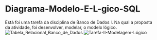 # Diagrama-Modelo-E-L-gico-SQL
Está foi uma tarefa da disciplina de Banco de Dados I. Na qual a proposta da atividade, foi desenvolver, modelar, o modelo lógico.
![Tabela_Relacional_Banco_de_Dados](https://github.com/user-attachments/assets/bf7471bd-6ccd-46dd-9d93-5e9466f70898)
![Tarefa-II-Modelagem-Lógico](https://github.com/user-attachments/assets/66381b9f-1660-4b60-9aab-424fed2539b3)
